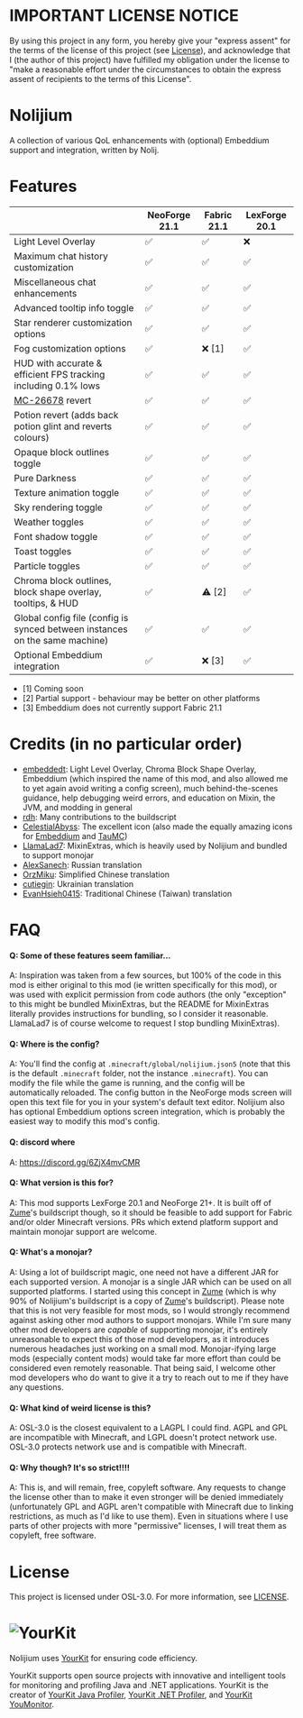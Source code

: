 # IMPORTANT LICENSE NOTICE

By using this project in any form, you hereby give your "express assent" for the terms of the license of this project (see [License](#license)), and acknowledge that I (the author of this project) have fulfilled my obligation under the license to "make a reasonable effort under the circumstances to obtain the express assent of recipients to the terms of this License".

# Nolijium

A collection of various QoL enhancements with (optional) Embeddium support and integration, written by Nolij.

# Features

|                                                                             | NeoForge 21.1 | Fabric 21.1 | LexForge 20.1 |
|-----------------------------------------------------------------------------|---------------|-------------|---------------|
| Light Level Overlay                                                         | ✅             | ✅           | ❌             |
| Maximum chat history customization                                          | ✅             | ✅           | ✅             |
| Miscellaneous chat enhancements                                             | ✅             | ✅           | ✅             |
| Advanced tooltip info toggle                                                | ✅             | ✅           | ✅             |
| Star renderer customization options                                         | ✅             | ✅           | ✅             |
| Fog customization options                                                   | ✅             | ❌ [1]       | ✅             |
| HUD with accurate & efficient FPS tracking including 0.1% lows              | ✅             | ✅           | ✅             |
| [MC-26678](https://bugs.mojang.com/browse/MC-26678) revert                  | ✅             | ✅           | ✅             |
| Potion revert (adds back potion glint and reverts colours)                  | ✅             | ✅           | ✅             |
| Opaque block outlines toggle                                                | ✅             | ✅           | ✅             |
| Pure Darkness                                                               | ✅             | ✅           | ✅             |
| Texture animation toggle                                                    | ✅             | ✅           | ✅             |
| Sky rendering toggle                                                        | ✅             | ✅           | ✅             |
| Weather toggles                                                             | ✅             | ✅           | ✅             |
| Font shadow toggle                                                          | ✅             | ✅           | ✅             |
| Toast toggles                                                               | ✅             | ✅           | ✅             |
| Particle toggles                                                            | ✅             | ✅           | ✅             |
| Chroma block outlines, block shape overlay, tooltips, & HUD                 | ✅             | ⚠ [2]       | ✅             |
| Global config file (config is synced between instances on the same machine) | ✅             | ✅           | ✅             |
| Optional Embeddium integration                                              | ✅             | ❌ [3]       | ✅             |

- [1] Coming soon
- [2] Partial support - behaviour may be better on other platforms
- [3] Embeddium does not currently support Fabric 21.1

# Credits (in no particular order)

- [embeddedt](https://github.com/embeddedt): Light Level Overlay, Chroma Block Shape Overlay, Embeddium (which inspired the name of this mod, and also allowed me to yet again avoid writing a config screen), much behind-the-scenes guidance, help debugging weird errors, and education on Mixin, the JVM, and modding in general
- [rdh](https://github.com/rhysdh540): Many contributions to the buildscript
- [CelestialAbyss](https://github.com/CelestialAbyss): The excellent icon (also made the equally amazing icons for [Embeddium](https://github.com/embeddedt/embeddium) and [TauMC](https://github.com/TauMC))
- [LlamaLad7](https://github.com/LlamaLad7): MixinExtras, which is heavily used by Nolijium and bundled to support monojar
- [AlexSanech](https://github.com/Alexander317): Russian translation
- [OrzMiku](https://github.com/OrzMiku): Simplified Chinese translation
- [cutiegin](https://github.com/cutiegin): Ukrainian translation
- [EvanHsieh0415](https://github.com/EvanHsieh0415): Traditional Chinese (Taiwan) translation

# FAQ

#### Q: Some of these features seem familiar...

A: Inspiration was taken from a few sources, but 100% of the code in this mod is either original to this mod (ie written specifically for this mod), or was used with explicit permission from code authors (the only "exception" to this might be bundled MixinExtras, but the README for MixinExtras literally provides instructions for bundling, so I consider it reasonable. LlamaLad7 is of course welcome to request I stop bundling MixinExtras).

#### Q: Where is the config?

A: You'll find the config at `.minecraft/global/nolijium.json5` (note that this is the default `.minecraft` folder, not the instance `.minecraft`). You can modify the file while the game is running, and the config will be automatically reloaded. The config button in the NeoForge mods screen will open this text file for you in your system's default text editor. Nolijium also has optional Embeddium options screen integration, which is probably the easiest way to modify this mod's config.

#### Q: discord where
A: https://discord.gg/6ZjX4mvCMR

#### Q: What version is this for?

A: This mod supports LexForge 20.1 and NeoForge 21+. It is built off of [Zume](https://github.com/Nolij/Zume)'s buildscript though, so it should be feasible to add support for Fabric and/or older Minecraft versions. PRs which extend platform support and maintain monojar support are welcome.

#### Q: What's a monojar?

A: Using a lot of buildscript magic, one need not have a different JAR for each supported version. A monojar is a single JAR which can be used on all supported platforms. I started using this concept in [Zume](https://github.com/Nolij/Zume) (which is why 90% of Nolijium's buildscript is a copy of [Zume](https://github.com/Nolij/Zume)'s buildscript). Please note that this is not very feasible for most mods, so I would strongly recommend against asking other mod authors to support monojars. While I'm sure many other mod developers are _capable_ of supporting monojar, it's entirely unreasonable to expect this of those mod developers, as it introduces numerous headaches just working on a small mod. Monojar-ifying large mods (especially content mods) would take far more effort than could be considered even remotely reasonable. That being said, I welcome other mod developers who do want to give it a try to reach out to me if they have any questions.

#### Q: What kind of weird license is this?

A: OSL-3.0 is the closest equivalent to a LAGPL I could find. AGPL and GPL are incompatible with Minecraft, and LGPL doesn't protect network use. OSL-3.0 protects network use and is compatible with Minecraft.

#### Q: Why though? It's so strict!!!!

A: This is, and will remain, free, copyleft software. Any requests to change the license other than to make it even stronger will be denied immediately (unfortunately GPL and AGPL aren't compatible with Minecraft due to linking restrictions, as much as I'd like to use them). Even in situations where I use parts of other projects with more "permissive" licenses, I will treat them as copyleft, free software.

# License

This project is licensed under OSL-3.0. For more information, see [LICENSE](LICENSE).

# ![YourKit](https://www.yourkit.com/images/yklogo.png)

Nolijium uses [YourKit](https://www.yourkit.com) for ensuring code efficiency.

YourKit supports open source projects with innovative and intelligent tools
for monitoring and profiling Java and .NET applications.
YourKit is the creator of [YourKit Java Profiler](https://www.yourkit.com/java/profiler/),
[YourKit .NET Profiler](https://www.yourkit.com/dotnet-profiler/),
and [YourKit YouMonitor](https://www.yourkit.com/youmonitor/).